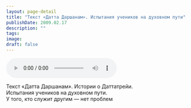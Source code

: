 ```yaml
---
layout: page-detail
title: "Текст «Датта Даршанам». Испытания учеников на духовном пути"
publishDate: 2009.02.17
description: ""
tags:
image:
draft: false
---
```


<audio title="2009.02.17 - Текст «Датта Даршанам». Испытания учеников на духовном пути.mp3" src="/upload/iblock/501/501abd973ac94da8c02198770fda3da1.mp3" controls=""></audio>

 Текст «Датта Даршанам». Истории о Даттатрейи.   
 Испытания учеников на духовном пути.   
 У того, кто служит другим — нет проблем   

  
